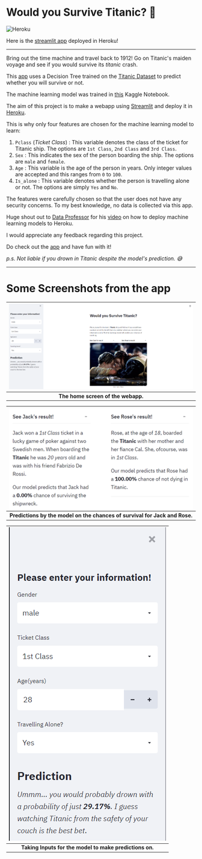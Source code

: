 # Would you Survive Titanic? :ocean:
![Heroku](https://pyheroku-badge.herokuapp.com/?app=survive-titanic&style=flat)

Here is the [streamlit app](https://survive-titanic.herokuapp.com) deployed in Heroku!

[//]: # (heroku link - https://survive-titanic.herokuapp.com)

---

Bring out the time machine and travel back to 1912! 
Go on Titanic's maiden voyage and see if you would survive its *titanic* crash.

This [app](https://survive-titanic.herokuapp.com) uses a Decision Tree trained on the [Titanic Dataset](https://www.kaggle.com/c/titanic) to predict whether you will survive or not.

The machine learning model was trained in [this](https://www.kaggle.com/moajjem04/titanic-streamlit) Kaggle Notebook.

The aim of this project is to make a webapp using [Streamlit](https://survive-titanic.herokuapp.com) and deploy it in [Heroku](https://www.heroku.com).

This is why only four features are chosen for the machine learning model to learn:

1. `Pclass` (*Ticket Class*) : This variable denotes the class of the ticket for Titanic ship. The options are `1st Class`, `2nd Class` and `3rd Class`.
2. `Sex` : This indicates the sex of the person boarding the ship. The options are `male` and `female`.
3. `Age` : This variable is the age of the person in years. Only integer values are accepted and this ranges from `0` to `100`.
4. `Is_alone` : This variable denotes whether the person is travelling alone or not. The options are simply `Yes` and `No`.

The features were carefully chosen so that the user does not have any security concerns. 
To my best knowledge, no data is collected via this app.

Huge shout out to [Data Professor](https://www.youtube.com/c/DataProfessor) for his [video](https://youtu.be/zK4Ch6e1zq8) on how to deploy machine learning models to Heroku.

I would appreciate any feedback regarding this project.

Do check out the [app](https://survive-titanic.herokuapp.com) and have fun with it!

*p.s. Not liable if you drown in Titanic despite the model's prediction. :sweat_smile:*

---

# Some Screenshots from the app
|![Main Screen](Image/home%20screen.PNG?raw=true)|
|:--:|
|**The home screen of the webapp.**|

|![Results for Jack and Rose](Image/jack_rose_result.PNG?raw=true)|
|:--:|
|**Predictions by the model on the chances of survival for Jack and Rose.**|

|![Model taking input](Image/ML.PNG?raw=true)|
|:--:|
|**Taking Inputs for the model to make predictions on.**|


